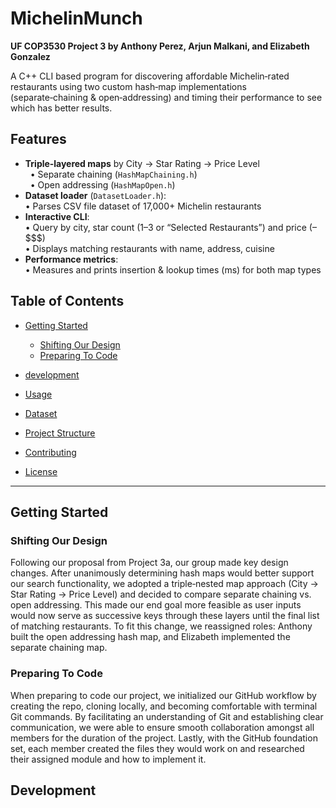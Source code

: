   # MichelinMunch
  **UF COP3530 Project 3 by Anthony Perez, Arjun Malkani, and Elizabeth Gonzalez**

A C++ CLI based program for discovering affordable Michelin‑rated restaurants using two custom hash‑map implementations (separate‑chaining & open‑addressing) and timing their performance to see which has better results.

## Features

- **Triple‑layered maps** by City → Star Rating → Price Level   
  &nbsp;&nbsp;• Separate chaining (`HashMapChaining.h`)  
  &nbsp;&nbsp;• Open addressing (`HashMapOpen.h`)  
- **Dataset loader** (`DatasetLoader.h`):  
  • Parses CSV file dataset of 17,000+ Michelin restaurants
- **Interactive CLI**:  
  • Query by city, star count (1–3 or “Selected Restaurants”) and price ($–$$$$)  
  • Displays matching restaurants with name, address, cuisine
- **Performance metrics**:  
  • Measures and prints insertion & lookup times (ms) for both map types

## Table of Contents

- [Getting Started](#getting-started)
   - [Shifting Our Design](#shifting-our-design)
   - [Preparing To Code](#preparing_to_code)
		
- [development](#development)  
- [Usage](#usage)  
- [Dataset](#dataset)  
- [Project Structure](#project-structure)  
- [Contributing](#contributing)  
- [License](#license)

---

## Getting Started

### Shifting Our Design ###
Following our proposal from Project 3a, our group made key design changes. After unanimously determining hash maps would better support our search functionality, we adopted a triple‑nested map approach (City → Star Rating → Price Level) and decided to compare separate chaining vs. open addressing. This made our end goal more feasible as user inputs would now serve as successive keys through these layers until the final list of matching restaurants. To fit this change, we reassigned roles: Anthony built the open addressing hash map, and Elizabeth implemented the separate chaining map.

### Preparing To Code ###
When preparing to code our project, we initialized our GitHub workflow by creating the repo, cloning locally, and becoming comfortable with terminal Git commands. By facilitating an understanding of Git and establishing clear communication, we were able to ensure smooth collaboration amongst all members for the duration of the project. Lastly, with the GitHub foundation set, each member created the files they would work on and researched their assigned module and how to implement it. 

## Development
